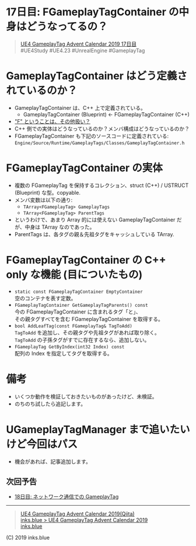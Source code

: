 # 17日目: FGameplayTagContainer の中身はどうなってるの？

> [UE4 GameplayTag Advent Calendar 2019 17日目](https://qiita.com/advent-calendar/2019/ue4-gameplaytag)  
>#UE4Study #UE4.23 #UnrealEngine #GameplayTag

# GameplayTagContainer はどう定義されているのか？

* GameplayTagContainer は、C++ 上で定義されている。
    * GameplayTagContainer (Blueprint) ← FGameplayTagContainer (C++)
* ["F" ということは、その他扱い？](https://docs.unrealengine.com/ja/Programming/Introduction/index.html#クラス名のプレフィックス)
* C++ 側での実体はどうなっているのか？メンバ構成はどうなっているのか？
* FGameplayTagContainer も下記のソースコードに定義されている:  
`Engine/Source/Runtime/GameplayTags/Classes/GameplayTagContainer.h` 

# FGameplayTagContainer の実体

* 複数の FGameplayTag を保持するコレクション、struct (C++) / USTRUCT (Blueprint) な型。copyable.
* メンバ変数は以下の通り:
    * `TArray<FGameplayTag> GameplayTags`
    * `TArray<FGameplayTag> ParentTags`
* というわけで、あまり Array 的には使えない GameplayTagContainer だが、中身は TArray なのであった。
* ParentTags は、各タグの親＆先祖タグをキャッシュしている TArray.

# FGameplayTagContainer の C++ only な機能 (目についたもの)

* `static const FGameplayTagContainer EmptyContainer`  
空のコンテナを表す定数。
* `FGameplayTagContainer GetGameplayTagParents() const`  
今の FGameplayTagContainer に含まれるタグ「と」、  
その親タグすべてを含む FGameplayTagContainer を取得する。
* `bool AddLeafTag(const FGameplayTag& TagToAdd)`    
`TagToAdd` を追加し、その親タグや先祖タグがあれば取り除く。  
`TagToAdd` の子孫タグがすでに存在するなら、追加しない。
* `FGameplayTag GetByIndex(int32 Index) const`  
 配列の Index を指定してタグを取得する。

# 備考

* いくつか動作を検証しておきたいものがあったけど、未検証。
* のちのち試したら追記します。

# UGameplayTagManager まで追いたいけど今回はパス

* 機会があれば、記事追加します。

## 次回予告

* [18日目: ネットワーク通信での GameplayTag](./Day18-ReplicateGameplayTag.md)

---

> [UE4 GameplayTag Advent Calendar 2019(Qiita)](https://qiita.com/advent-calendar/2019/ue4-gameplaytag)  
> [inks.blue > UE4 GameplayTag Advent Calendar 2019](./Index.md)  
> [inks.blue](../../)

(C) 2019 inks.blue
